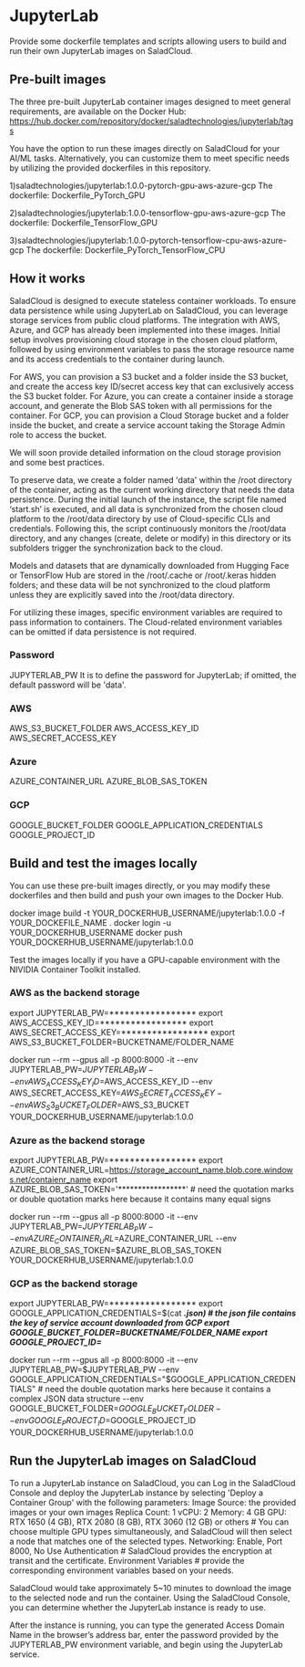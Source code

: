 # JupyterLab
Provide some dockerfile templates and scripts allowing users to build and run their own JupyterLab images on SaladCloud.

## Pre-built images
The three pre-built JupyterLab container images designed to meet general requirements, are available on the Docker Hub:
https://hub.docker.com/repository/docker/saladtechnologies/jupyterlab/tags

You have the option to run these images directly on SaladCloud for your AI/ML tasks. Alternatively, you can customize them to meet specific needs by utilizing the provided dockerfiles in this repository.

1)saladtechnologies/jupyterlab:1.0.0-pytorch-gpu-aws-azure-gcp
The dockerfile: Dockerfile_PyTorch_GPU

2)saladtechnologies/jupyterlab:1.0.0-tensorflow-gpu-aws-azure-gcp
The dockerfile: Dockerfile_TensorFlow_GPU

3)saladtechnologies/jupyterlab:1.0.0-pytorch-tensorflow-cpu-aws-azure-gcp
The dockerfile: Dockerfile_PyTorch_TensorFlow_CPU

## How it works
SaladCloud is designed to execute stateless container workloads. To ensure data persistence while using JupyterLab on SaladCloud, you can leverage storage services from public cloud platforms. The integration with AWS, Azure, and GCP has already been implemented into these images.
Initial setup involves provisioning cloud storage in the chosen cloud platform, followed by using environment variables to pass the storage resource name and its access credentials to the container during launch.

For AWS, you can provision a S3 bucket and a folder inside the S3 bucket, and create the access key ID/secret access key that can exclusively access the S3 bucket folder.
For Azure, you can create a container inside a storage account, and generate the Blob SAS token with all permissions for the container.
For GCP, you can provision a Cloud Storage bucket and a folder inside the bucket, and create a service account taking the Storage Admin role to access the bucket.

We will soon provide detailed information on the cloud storage provision and some best practices.

To preserve data, we create a folder named 'data' within the /root directory of the container, acting as the current working directory that needs the data persistence.
During the initial launch of the instance, the script file named ‘start.sh’ is executed, and all data is synchronized from the chosen cloud platform to the /root/data directory by use of Cloud-specific CLIs and credentials.
Following this, the script continuously monitors the /root/data directory, and any changes (create, delete or modify) in this directory or its subfolders trigger the synchronization back to the cloud.

Models and datasets that are dynamically downloaded from Hugging Face or TensorFlow Hub are stored in the /root/.cache or /root/.keras hidden folders; and these data will be not synchronized to the cloud platform unless they are explicitly saved into the /root/data directory.

For utilizing these images, specific environment variables are required to pass information to containers.
The Cloud-related environment variables can be omitted if data persistence is not required.

### Password
JUPYTERLAB_PW
It is to define the password for JupyterLab; if omitted, the default password will be 'data'.

### AWS
AWS_S3_BUCKET_FOLDER
AWS_ACCESS_KEY_ID
AWS_SECRET_ACCESS_KEY

### Azure
AZURE_CONTAINER_URL
AZURE_BLOB_SAS_TOKEN

### GCP
GOOGLE_BUCKET_FOLDER
GOOGLE_APPLICATION_CREDENTIALS
GOOGLE_PROJECT_ID

## Build and test the images locally
You can use these pre-built images directly, or you may modify these dockerfiles and then build and push your own images to the Docker Hub.

docker image build -t YOUR_DOCKERHUB_USERNAME/jupyterlab:1.0.0 -f YOUR_DOCKEFILE_NAME .
docker login -u YOUR_DOCKERHUB_USERNAME
docker push YOUR_DOCKERHUB_USERNAME/jupyterlab:1.0.0

Test the images locally if you have a GPU-capable environment with the NIVIDIA Container Toolkit installed.

### AWS as the backend storage
export JUPYTERLAB_PW=*****************
export AWS_ACCESS_KEY_ID=*****************
export AWS_SECRET_ACCESS_KEY=*****************
export AWS_S3_BUCKET_FOLDER=BUCKETNAME/FOLDER_NAME

docker run --rm --gpus all -p 8000:8000 -it
--env JUPYTERLAB_PW=$JUPYTERLAB_PW
--env AWS_ACCESS_KEY_ID=$AWS_ACCESS_KEY_ID --env AWS_SECRET_ACCESS_KEY=$AWS_SECRET_ACCESS_KEY --env AWS_S3_BUCKET_FOLDER=$AWS_S3_BUCKET
YOUR_DOCKERHUB_USERNAME/jupyterlab:1.0.0

### Azure as the backend storage
export JUPYTERLAB_PW=*****************
export AZURE_CONTAINER_URL=https://storage_account_name.blob.core.windows.net/contaienr_name
export AZURE_BLOB_SAS_TOKEN='*****************' # need the quotation marks or double quotation marks here because it contains many equal signs

docker run --rm --gpus all -p 8000:8000 -it
--env JUPYTERLAB_PW=$JUPYTERLAB_PW
--env AZURE_CONTAINER_URL=$AZURE_CONTAINER_URL --env AZURE_BLOB_SAS_TOKEN=$AZURE_BLOB_SAS_TOKEN
YOUR_DOCKERHUB_USERNAME/jupyterlab:1.0.0

### GCP as the backend storage
export JUPYTERLAB_PW=*****************
export GOOGLE_APPLICATION_CREDENTIALS=$(cat *****************.json) # the json file contains the key of service account downloaded from GCP
export GOOGLE_BUCKET_FOLDER=BUCKETNAME/FOLDER_NAME
export GOOGLE_PROJECT_ID=*****************

docker run --rm --gpus all -p 8000:8000 -it
--env JUPYTERLAB_PW=$JUPYTERLAB_PW
--env GOOGLE_APPLICATION_CREDENTIALS="$GOOGLE_APPLICATION_CREDENTIALS" # need the double quotation marks here because it contains a complex JSON data structure
--env GOOGLE_BUCKET_FOLDER=$GOOGLE_BUCKET_FOLDER --env GOOGLE_PROJECT_ID=$GOOGLE_PROJECT_ID
YOUR_DOCKERHUB_USERNAME/jupyterlab:1.0.0

## Run the JupyterLab images on SaladCloud
To run a JupyterLab instance on SaladCloud, you can Log in the SaladCloud Console and deploy the JupyterLab instance by selecting 'Deploy a Container Group' with the following parameters:
Image Source: the provided images or your own images
Replica Count: 1
vCPU: 2
Memory: 4 GB
GPU: RTX 1650 (4 GB), RTX 2080 (8 GB), RTX 3060 (12 GB) or others # You can choose multiple GPU types simultaneously, and SaladCloud will then select a node that matches one of the selected types.
Networking: Enable, Port 8000, No Use Authentication # SaladCloud provides the encryption at transit and the certificate.
Environment Variables # provide the corresponding environment variables based on your needs.

SaladCloud would take approximately 5~10 minutes to download the image to the selected node and run the container. Using the SaladCloud Console, you can determine whether the JupyterLab instance is ready to use.

After the instance is running, you can type the generated Access Domain Name in the browser’s address bar, enter the password provided by the JUPYTERLAB_PW environment variable, and begin using the JupyterLab service.

